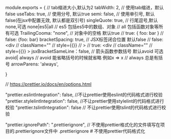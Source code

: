 module.exports = {
// tab缩进大小,默认为2
tabWidth: 2,
// 使用tab缩进，默认false
useTabs: true,
// 使用分号, 默认true
semi: false,
// 使用单引号, 默认false(在jsx中配置无效, 默认都是双引号)
singleQuote: true,
// 行尾逗号,默认none,可选 none|es5|all
// es5 包括es5中的数组、对象
// all 包括函数对象等所有可选
TrailingCooma: "none",
// 对象中的空格 默认true
// true: { foo: bar }
// false: {foo: bar}
bracketSpacing: true,
// JSX标签闭合位置 默认false
// false: <div
//          className=""
//          style={{}}
//       >
// true: <div
//          className=""
//          style={{}} >
jsxBracketSameLine：false,
// 箭头函数参数括号 默认avoid 可选 avoid| always
// avoid 能省略括号的时候就省略 例如x => x
// always 总是有括号
arrowParens: 'always',

}

// https://prettier.io/docs/en/options.html


 "prettier.eslintIntegration": false, //不让prettier使用eslint的代码格式进行校验
 "prettier.stylelintIntegration": false, //不让prettier使用stylelint的代码格式进行校验
 "prettier.tslintIntegration": false // 不让prettier使用tslint的代码格式进行校验
 
 
  "prettier.ignorePath": ".prettierignore", // 不使用prettier格式化的文件填写在项目的.prettierignore文件中
.prettierignore # 不使用prettier代码格式化
